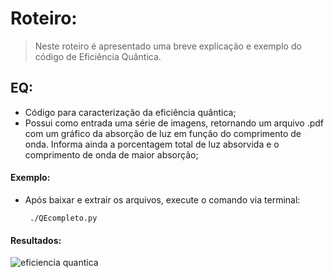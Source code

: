 # Roteiro:
> Neste roteiro é apresentado uma breve explicação e exemplo do código de Eficiência Quântica.

## EQ:
  - Código para caracterização da eficiência quântica;
  - Possui como entrada uma série de imagens, retornando um arquivo .pdf com um gráfico da absorção de luz
em função do comprimento de onda. Informa ainda a porcentagem total de luz absorvida e o comprimento de onda de maior absorção;

#### Exemplo:
  - Após baixar e extrair os arquivos, execute o comando via terminal:
  
         ./QEcompleto.py 
         

#### Resultados:
![eficiencia quantica](https://cloud.githubusercontent.com/assets/23655702/20676962/b7c6b02e-b578-11e6-9c05-c91789867e65.png)
